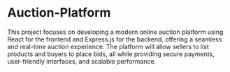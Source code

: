 # Auction-Platform
This project focuses on developing a modern online auction platform using React for the frontend and Express.js for the backend, offering a seamless and real-time auction experience. The platform will allow sellers to list products and buyers to place bids, all while providing secure payments, user-friendly interfaces, and scalable performance.
